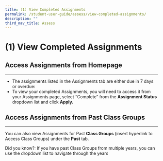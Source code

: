 ```yaml
---
title: (1) View Completed Assignments
permalink: /student-user-guide/assess/view-completed-assignments/
description: ""
third_nav_title: Assess
---
```

<h1 id="-1-view-completed-assignments">(1) View Completed Assignments</h1>
<h2 id="-access-assignments-from-homepage-"><strong>Access Assignments from Homepage</strong></h2>
<hr>
<ul>
<li>The assignments listed in the Assignments tab are either due in 7 days or overdue:</li>
<li>To view your completed Assignments, you will need to access it from your Assignments page, select “Complete” from the <strong>Assignment Status</strong> dropdown list and click <strong>Apply.</strong></li>
</ul>
<h2 id="-access-assignments-from-past-class-groups-"><strong>Access Assignments from Past Class Groups</strong></h2>
<hr>
<p>You can also view Assignments for Past <strong>Class Groups</strong> (insert hyperlink to Access Class Groups) under the <strong>Past</strong> tab.</p>
<p>Did you know?: If you have past Class Groups from multiple years, you can use the dropdown list to navigate through the years</p>
